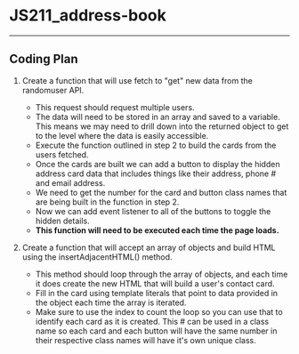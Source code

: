 # JS211_address-book

---

## Coding Plan

1. Create a function that will use fetch to "get" new data from the randomuser
   API.

   - This request should request multiple users.
   - The data will need to be stored in an array and saved to a variable. This means we may need to
     drill down into the returned object to get to the level where the data is
     easily accessible.
   - Execute the function outlined in step 2 to build the cards from the users
     fetched.
   - Once the cards are built we can add a button to display the hidden address
     card data that includes things like their address, phone # and email
     address.
   - We need to get the number for the card and button class names that
     are being built in the function in step 2.
   - Now we can add event listener to all of the buttons to toggle the hidden details.
   - **This function will need to be executed each time the page loads.**

2. Create a function that will accept an array of objects and build HTML using the
   insertAdjacentHTML() method.

   - This method should loop through the array of
     objects, and each time it does create the new HTML that will build a user's
     contact card.
   - Fill in the card using template literals that point to data provided in the
     object each time the array is iterated.
   - Make sure to use the index to count the loop so you can use that to
     identify each card as it is created. This # can be used in a class name
     so each card and each button will have the same number in their respective
     class names will have it's own unique class.
